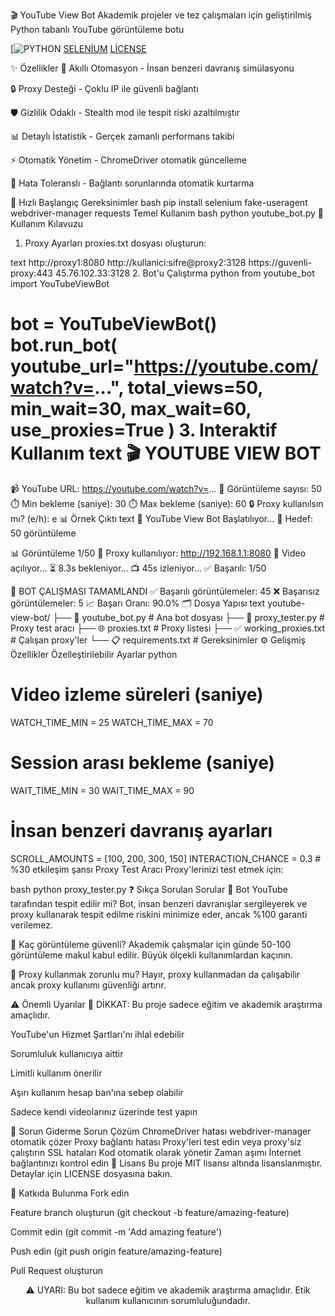 🎬 YouTube View Bot
Akademik projeler ve tez çalışmaları için geliştirilmiş Python tabanlı YouTube görüntüleme botu

[![PYTHON](https://img.shields.io/badge/Python-3.8%252B-blue)
[SELENİUM](https://img.shields.io/badge/Selenium-Automation-green)
[LİCENSE](https://img.shields.io/badge/License-MIT-yellow)

✨ Özellikler
🤖 Akıllı Otomasyon - İnsan benzeri davranış simülasyonu

🔒 Proxy Desteği - Çoklu IP ile güvenli bağlantı

🛡️ Gizlilik Odaklı - Stealth mod ile tespit riski azaltılmıştır

📊 Detaylı İstatistik - Gerçek zamanlı performans takibi

⚡ Otomatik Yönetim - ChromeDriver otomatik güncelleme

🔄 Hata Toleranslı - Bağlantı sorunlarında otomatik kurtarma

🚀 Hızlı Başlangıç
Gereksinimler
bash
pip install selenium fake-useragent webdriver-manager requests
Temel Kullanım
bash
python youtube_bot.py
📖 Kullanım Kılavuzu
1. Proxy Ayarları
proxies.txt dosyası oluşturun:

text
http://proxy1:8080
http://kullanici:sifre@proxy2:3128
https://guvenli-proxy:443
45.76.102.33:3128
2. Bot'u Çalıştırma
python
from youtube_bot import YouTubeViewBot

bot = YouTubeViewBot()
bot.run_bot(
    youtube_url="https://youtube.com/watch?v=...",
    total_views=50,
    min_wait=30,
    max_wait=60,
    use_proxies=True
)
3. Interaktif Kullanım
text
🎬 YOUTUBE VIEW BOT
========================================
📹 YouTube URL: https://youtube.com/watch?v=...
🎯 Görüntüleme sayısı: 50
⏱️ Min bekleme (saniye): 30
⏱️ Max bekleme (saniye): 60
🔒 Proxy kullanılsın mı? (e/h): e
📊 Örnek Çıktı
text
🚀 YouTube View Bot Başlatılıyor...
🎯 Hedef: 50 görüntüleme

📊 Görüntüleme 1/50
🔌 Proxy kullanılıyor: http://192.168.1.1:8080
🎥 Video açılıyor...
⏳ 8.3s bekleniyor...
📺 45s izleniyor...
✅ Başarılı: 1/50

🎉 BOT ÇALIŞMASI TAMAMLANDI
✅ Başarılı görüntülemeler: 45
❌ Başarısız görüntülemeler: 5
📈 Başarı Oranı: 90.0%
🗂️ Dosya Yapısı
text
youtube-view-bot/
├── 📄 youtube_bot.py          # Ana bot dosyası
├── 🔧 proxy_tester.py         # Proxy test aracı
├── 🌐 proxies.txt            # Proxy listesi
├── ✅ working_proxies.txt    # Çalışan proxy'ler
└── 📋 requirements.txt       # Gereksinimler
⚙️ Gelişmiş Özellikler
Özelleştirilebilir Ayarlar
python
# Video izleme süreleri (saniye)
WATCH_TIME_MIN = 25
WATCH_TIME_MAX = 70

# Session arası bekleme (saniye)
WAIT_TIME_MIN = 30
WAIT_TIME_MAX = 90

# İnsan benzeri davranış ayarları
SCROLL_AMOUNTS = [100, 200, 300, 150]
INTERACTION_CHANCE = 0.3  # %30 etkileşim şansı
Proxy Test Aracı
Proxy'lerinizi test etmek için:

bash
python proxy_tester.py
❓ Sıkça Sorulan Sorular
🤔 Bot YouTube tarafından tespit edilir mi?
Bot, insan benzeri davranışlar sergileyerek ve proxy kullanarak tespit edilme riskini minimize eder, ancak %100 garanti verilemez.

🎯 Kaç görüntüleme güvenli?
Akademik çalışmalar için günde 50-100 görüntüleme makul kabul edilir. Büyük ölçekli kullanımlardan kaçının.

🔧 Proxy kullanmak zorunlu mu?
Hayır, proxy kullanmadan da çalışabilir ancak proxy kullanımı güvenliği artırır.

⚠️ Önemli Uyarılar
📢 DİKKAT: Bu proje sadece eğitim ve akademik araştırma amaçlıdır.

YouTube'un Hizmet Şartları'nı ihlal edebilir

Sorumluluk kullanıcıya aittir

Limitli kullanım önerilir

Aşırı kullanım hesap ban'ına sebep olabilir

Sadece kendi videolarınız üzerinde test yapın

🐛 Sorun Giderme
Sorun	Çözüm
ChromeDriver hatası	webdriver-manager otomatik çözer
Proxy bağlantı hatası	Proxy'leri test edin veya proxy'siz çalıştırın
SSL hataları	Kod otomatik olarak yönetir
Zaman aşımı	İnternet bağlantınızı kontrol edin
📄 Lisans
Bu proje MIT lisansı altında lisanslanmıştır. Detaylar için LICENSE dosyasına bakın.

🤝 Katkıda Bulunma
Fork edin

Feature branch oluşturun (git checkout -b feature/amazing-feature)

Commit edin (git commit -m 'Add amazing feature')

Push edin (git push origin feature/amazing-feature)

Pull Request oluşturun

<div align="center">
⚠️ UYARI: Bu bot sadece eğitim ve akademik araştırma amaçlıdır. Etik kullanım kullanıcının sorumluluğundadır.

</div>
